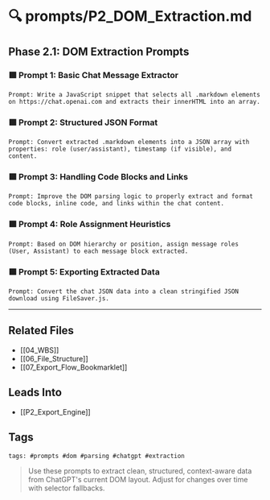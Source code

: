# 🔍 prompts/P2_DOM_Extraction.md

## Phase 2.1: DOM Extraction Prompts

### 🟪 Prompt 1: Basic Chat Message Extractor
```
Prompt: Write a JavaScript snippet that selects all .markdown elements on https://chat.openai.com and extracts their innerHTML into an array.
```

### 🟪 Prompt 2: Structured JSON Format
```
Prompt: Convert extracted .markdown elements into a JSON array with properties: role (user/assistant), timestamp (if visible), and content.
```

### 🟪 Prompt 3: Handling Code Blocks and Links
```
Prompt: Improve the DOM parsing logic to properly extract and format code blocks, inline code, and links within the chat content.
```

### 🟪 Prompt 4: Role Assignment Heuristics
```
Prompt: Based on DOM hierarchy or position, assign message roles (User, Assistant) to each message block extracted.
```

### 🟪 Prompt 5: Exporting Extracted Data
```
Prompt: Convert the chat JSON data into a clean stringified JSON download using FileSaver.js.
```

---

## Related Files
- [[04_WBS]]
- [[06_File_Structure]]
- [[07_Export_Flow_Bookmarklet]]

## Leads Into
- [[P2_Export_Engine]]

## Tags
`tags: #prompts #dom #parsing #chatgpt #extraction`

> Use these prompts to extract clean, structured, context-aware data from ChatGPT's current DOM layout. Adjust for changes over time with selector fallbacks.

